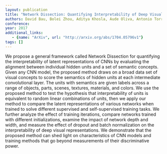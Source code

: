 ```yaml
---
layout: publication
title: "Network Dissection: Quantifying Interpretability of Deep Visual Representations"
authors: David Bau, Bolei Zhou, Aditya Khosla, Aude Oliva, Antonio Torralba
conference: 
year: 2017
additional_links: 
   - {name: "ArXiv", url: "http://arxiv.org/abs/1704.05796v1"}
tags: []
---
```

We propose a general framework called Network Dissection for quantifying the
interpretability of latent representations of CNNs by evaluating the alignment
between individual hidden units and a set of semantic concepts. Given any CNN
model, the proposed method draws on a broad data set of visual concepts to
score the semantics of hidden units at each intermediate convolutional layer.
The units with semantics are given labels across a range of objects, parts,
scenes, textures, materials, and colors. We use the proposed method to test the
hypothesis that interpretability of units is equivalent to random linear
combinations of units, then we apply our method to compare the latent
representations of various networks when trained to solve different supervised
and self-supervised training tasks. We further analyze the effect of training
iterations, compare networks trained with different initializations, examine
the impact of network depth and width, and measure the effect of dropout and
batch normalization on the interpretability of deep visual representations. We
demonstrate that the proposed method can shed light on characteristics of CNN
models and training methods that go beyond measurements of their discriminative
power.